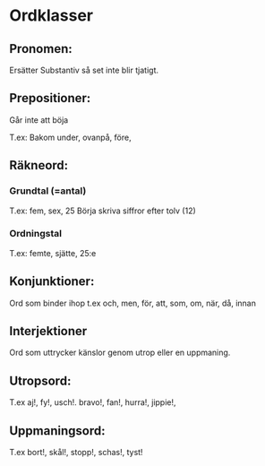 # Ordklasser

## Pronomen:
Ersätter Substantiv så set inte blir tjatigt.

## Prepositioner:
Går inte att böja      

T.ex: Bakom under, ovanpå, före,

## Räkneord:

### Grundtal (=antal)
T.ex: fem, sex, 25
Börja skriva siffror efter tolv (12)
 
### Ordningstal
T.ex: femte, sjätte, 25:e 

## Konjunktioner:
Ord som binder ihop
t.ex
och, men, för, att, som, om, när, då, innan

## Interjektioner
Ord som uttrycker känslor genom utrop eller en uppmaning.

## Utropsord:
T.ex
aj!, fy!, usch!. bravo!, fan!, hurra!, jippie!,

## Uppmaningsord:
T.ex
bort!, skål!, stopp!, schas!, tyst!




